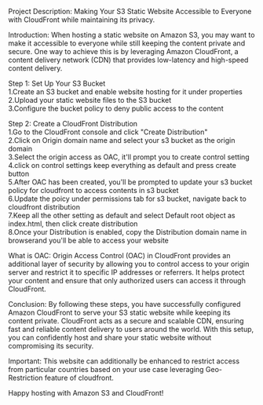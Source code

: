 Project Description: Making Your S3 Static Website Accessible to Everyone with CloudFront while maintaining its privacy.

Introduction:
When hosting a static website on Amazon S3, you may want to make it accessible to everyone while still keeping the content private and secure. One way to achieve this is by leveraging Amazon CloudFront, a content delivery network (CDN) that provides low-latency and high-speed content delivery.

Step 1: Set Up Your S3 Bucket</br>
1.Create an S3 bucket and enable website hosting for it under properties</br>
2.Upload your static website files to the S3 bucket</br>
3.Configure the bucket policy to deny public access to the content</br>

Step 2: Create a CloudFront Distribution</br>
1.Go to the CloudFront console and click "Create Distribution"</br>
2.Click on Origin domain name and select your s3 bucket as the origin domain</br>
3.Select the origin access as OAC, it'll prompt you to create control setting</br>
4.click on control settings keep everything as default and press create button</br>
5.After OAC has been created, you'll be prompted to update your s3 bucket policy for cloudfront to access contents in s3 bucket</br>
6.Update the poicy under permissions tab for s3 bucket, navigate back to cloudfront distribution</br>
7.Keep all the other setting as default and select Default root object as index.html, then click create distribution</br>
8.Once your Distribution is enabled, copy the Distribution domain name in browserand you'll be able to access your website</br> 

What is OAC:  Origin Access Control (OAC) in CloudFront provides an additional layer of security by allowing you to control access to your origin server and restrict it to specific IP addresses or referrers. It helps protect your content and ensure that only authorized users can access it through CloudFront.

Conclusion:
By following these steps, you have successfully configured Amazon CloudFront to serve your S3 static website while keeping its content private. CloudFront acts as a secure and scalable CDN, ensuring fast and reliable content delivery to users around the world. With this setup, you can confidently host and share your static website without compromising its security.

Important: This website can additionally be enhanced to restrict access from particular countries based on your use case leveraging Geo-Restriction feature of cloudfront.

Happy hosting with Amazon S3 and CloudFront!





